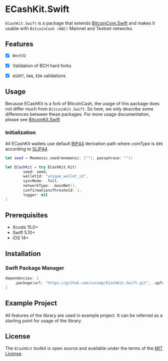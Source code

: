 # ECashKit.Swift

`ECashKit.Swift` is a package that extends [BitcoinCore.Swift](https://github.com/sunimp/BitcoinCore.Swift) and makes it usable with `BitcoinCash (ABC)` Mainnet and Testnet networks. 

## Features

- [x] `Bech32`
- [x] Validation of BCH hard forks
- [x] `ASERT`, `DAA`, `EDA` validations


## Usage

Because ECashKit is a fork of BitcoinCash, the usage of this package does not differ much from `BitcoinKit.Swift`. So here, we only describe some differences between these packages. For more usage documentation, please see [BitcoinKit.Swift](https://github.com/sunimp/BitcoinKit.Swift)

### Initialization

All ECashKit wallets use default [BIP44](https://github.com/bitcoin/bips/blob/master/bip-0044.mediawiki) derivation path where *coinType* is `899` according to [SLIP44](https://github.com/satoshilabs/slips/blob/master/slip-0044.md).

```swift
let seed = Mnemonic.seed(mnemonic: [""], passphrase: "")!

let ECashKit = try ECashKit.Kit(
        seed: seed,
        walletId: "unique_wallet_id",
        syncMode: .full,
        networkType: .mainNet(),
        confirmationsThreshold: 1,
        logger: nil
)
```
## Prerequisites

* Xcode 15.0+
* Swift 5.10+
* iOS 14+

## Installation

### Swift Package Manager

```swift
dependencies: [
    .package(url: "https://github.com/sunimp/ECashKit.Swift.git", .upToNextMajor(from: "3.1.0"))
]
```

## Example Project

All features of the library are used in example project. It can be referred as a starting point for usage of the library.

## License

The `ECashKit` toolkit is open source and available under the terms of the [MIT License](https://github.com/sunimp/ECashKit.Swift/blob/master/LICENSE).

